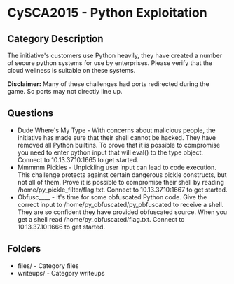CySCA2015 - Python Exploitation
===============================

Category Description
--------------------
The initiative's customers use Python heavily, they have created a number of secure python systems for use by enterprises. Please verify that the cloud wellness is suitable on these systems.

**Disclaimer:** Many of these challenges had ports redirected during the game. So ports may not directly line up.

Questions
---------
* Dude Where's My Type - With concerns about malicious people, the initiative has made sure that their shell cannot be hacked. They have removed all Python builtins. To prove that it is possible to compromise you need to enter python input that will eval() to the type object. Connect to 10.13.37.10:1665 to get started.
* Mmmmm Pickles - Unpickling user input can lead to code execution. This challenge protects against certain dangerous pickle constructs, but not all of them. Prove it is possible to compromise their shell by reading /home/py\_pickle\_filter/flag.txt. Connect to 10.13.37.10:1667 to get started.
* Obfusc\_\_\_\_ - It's time for some obfuscated Python code. Give the correct input to /home/py\_obfuscated/py\_obfuscated to receive a shell. They are so confident they have provided obfuscated source. When you get a shell read /home/py\_obfuscated/flag.txt. Connect to 10.13.37.10:1666 to get started.

Folders
-------
* files/ - Category files
* writeups/ - Category writeups
